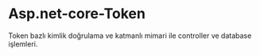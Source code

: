 # Asp.net-core-Token
Token bazlı kimlik doğrulama ve katmanlı mimari ile  controller ve database işlemleri.
